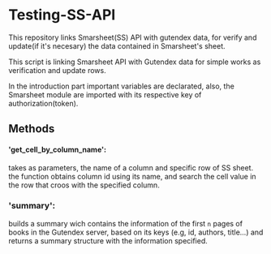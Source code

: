 # Testing-SS-API
This repository links Smarsheet(SS) API with gutendex data, for verify and update(if it's necesary) the data contained in Smarsheet's sheet.

This script is linking Smarsheet API with Gutendex data for simple works as verification and update rows. 

In the introduction part important variables are declarated, also, the Smarsheet module are imported with its respective key of authorization(token).

## Methods

#### 'get_cell_by_column_name': 
takes as parameters, the name of a column and specific row of SS sheet. the function obtains column id using its name, and search the cell value in the row that croos with the specified column.

### 'summary':
builds a summary wich contains the information of the first ` n ` pages of books in the Gutendex server, based on its keys (e.g, id, authors, title...) and returns a summary structure with the information specified.

### 

